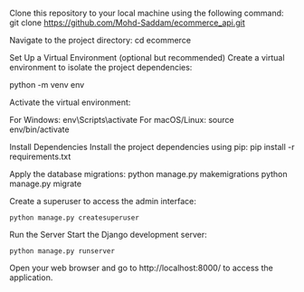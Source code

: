 
Clone this repository to your local machine using the following command:
git clone https://github.com/Mohd-Saddam/ecommerce_api.git

Navigate to the project directory:
cd ecommerce

Set Up a Virtual Environment (optional but recommended)
Create a virtual environment to isolate the project dependencies:

python -m venv env


Activate the virtual environment:

For Windows:
    env\Scripts\activate
For macOS/Linux:
    source env/bin/activate


Install Dependencies
    Install the project dependencies using pip:
        pip install -r requirements.txt

Apply the database migrations:
    python manage.py makemigrations
    python manage.py migrate


Create a superuser to access the admin interface:

    python manage.py createsuperuser


Run the Server
Start the Django development server:

    python manage.py runserver


Open your web browser and go to http://localhost:8000/ to access the application.